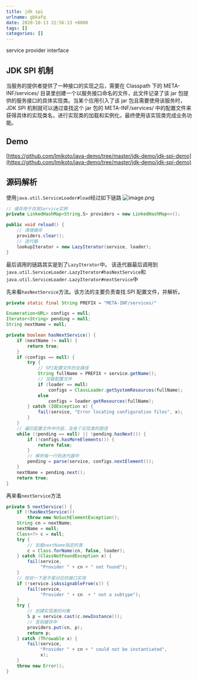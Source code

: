 ```yaml
---
title: jdk spi
urlname: gbkafq
date: 2020-10-13 22:56:13 +0800
tags: []
categories: []
---
```


service provider interface

## JDK SPI 机制

当服务的提供者提供了一种接口的实现之后，需要在 Classpath 下的 META-INF/services/ 目录里创建一个以服务接口命名的文件，此文件记录了该 jar 包提供的服务接口的具体实现类。当某个应用引入了该 jar 包且需要使用该服务时，JDK SPI 机制就可以通过查找这个 jar 包的 META-INF/services/ 中的配置文件来获得具体的实现类名，进行实现类的加载和实例化，最终使用该实现类完成业务功能。

## Demo

[https://github.com/lmikoto/java-demo/tree/master/jdk-demo/jdk-spi-demo](https://github.com/lmikoto/java-demo/tree/master/jdk-demo/jdk-spi-demo)

## 源码解析

使用`java.util.ServiceLoader#load`经过如下链路
![image.png](/images/1602756395196-13244035-85e6-4659-8feb-649bcc166a96.png)

```java
// 缓存用于存放Service实例
private LinkedHashMap<String,S> providers = new LinkedHashMap<>();

public void reload() {
    // 清理缓存
    providers.clear();
    // 迭代器
    lookupIterator = new LazyIterator(service, loader);
}
```

最后调用的链路其实是到了`LazyIterator`中。
该迭代器最后调用到`java.util.ServiceLoader.LazyIterator#hasNextService`和`java.util.ServiceLoader.LazyIterator#nextService`中

先来看`hasNextService`方法。该方法的主要负责查找 SPI 配置文件，并解析。

```java
private static final String PREFIX = "META-INF/services/"

Enumeration<URL> configs = null;
Iterator<String> pending = null;
String nextName = null;

private boolean hasNextService() {
    if (nextName != null) {
        return true;
    }
    if (configs == null) {
        try {
            // SPI配置文件的全路径
            String fullName = PREFIX + service.getName();
            // 加载配置文件
            if (loader == null)
                configs = ClassLoader.getSystemResources(fullName);
            else
                configs = loader.getResources(fullName);
        } catch (IOException x) {
            fail(service, "Error locating configuration files", x);
        }
    }
    // 遍历配置文件中内容，及各个实现类的路径
    while ((pending == null) || !pending.hasNext()) {
        if (!configs.hasMoreElements()) {
            return false;
        }
        // 解析每一行到迭代器中
        pending = parse(service, configs.nextElement());
    }
    nextName = pending.next();
    return true;
}
```

再来看`nextService`方法

```java
private S nextService() {
    if (!hasNextService())
        throw new NoSuchElementException();
    String cn = nextName;
    nextName = null;
    Class<?> c = null;
    try {
        // 加载nextName指定的类
        c = Class.forName(cn, false, loader);
    } catch (ClassNotFoundException x) {
        fail(service,
             "Provider " + cn + " not found");
    }
    // 校验一下是不是对应的接口实现
    if (!service.isAssignableFrom(c)) {
        fail(service,
             "Provider " + cn  + " not a subtype");
    }
    try {
        // 创建实现类的对象
        S p = service.cast(c.newInstance());
        // 丢到缓存中
        providers.put(cn, p);
        return p;
    } catch (Throwable x) {
        fail(service,
             "Provider " + cn + " could not be instantiated",
             x);
    }
    throw new Error();
}
```
